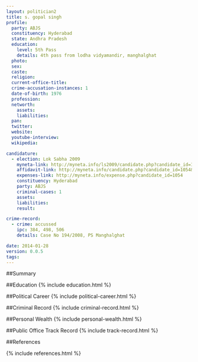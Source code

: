```yaml
---
layout: politician2
title: s. gopal singh
profile: 
  party: ABJS
  constituency: Hyderabad
  state: Andhra Pradesh
  education: 
    level: 5th Pass
    details: 4th pass from lodha vidyamandir, manghalghat
  photo: 
  sex: 
  caste: 
  religion: 
  current-office-title: 
  crime-accusation-instances: 1
  date-of-birth: 1976
  profession: 
  networth: 
    assets: 
    liabilities: 
  pan: 
  twitter: 
  website: 
  youtube-interview: 
  wikipedia: 

candidature: 
  - election: Lok Sabha 2009
    myneta-link: http://myneta.info/ls2009/candidate.php?candidate_id=1054
    affidavit-link: http://myneta.info/candidate.php?candidate_id=1054&scan=original
    expenses-link: http://myneta.info/expense.php?candidate_id=1054
    constituency: Hyderabad 
    party: ABJS
    criminal-cases: 1
    assets: 
    liabilities: 
    result:  

crime-record: 
  - crime: accussed
    ipc: 384, 498, 506
    details: Case No 194/2008, PS Manghalghat 

date: 2014-01-28
version: 0.0.5
tags: 
---
```

##Summary


##Education
{% include education.html %}


##Political Career
{% include political-career.html %}


##Criminal Record
{% include criminal-record.html %}


##Personal Wealth
{% include personal-wealth.html %}


##Public Office Track Record
{% include track-record.html %}


##References


{% include references.html %}